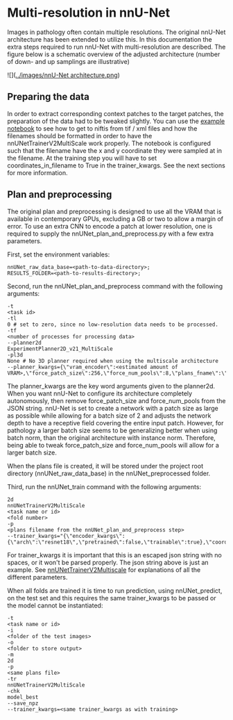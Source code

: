 # Multi-resolution in nnU-Net

Images in pathology often contain multiple resolutions. The original nnU-Net architecture has been extended
to utilize this. In this documentation the extra steps required to run nnU-Net with multi-resolution are described.
The figure below is a schematic overview of the adjusted architecture (number of down- and up samplings are
illustrative)

![]([../images/nnU-Net architecture.png](https://github.com/DIAGNijmegen/nnUNet/blob/d55f059faaf558618e410af142ac09b7b42b13e8/documentation/images/nnU-Net%20architecture.png))

## Preparing the data

In order to extract corresponding context patches to the target patches, the preparation of the data had to be tweaked
slightly. You can use the [example notebook](./creat_nnUNet_data_and_dataset_json_example.ipynb) to see how to get to
niftis from tif / xml files and how the filenames should be formatted in order to have the nnUNetTrainerV2MultiScale
work properly. The notebook is configured such that the filename have the x and y coordinate they were sampled at in the
filename. At the training step you will have to set coordinates_in_filename to True in the trainer_kwargs. See the next
sections for more information.

## Plan and preprocessing

The original plan and preprocessing is designed to use all the VRAM that is available in contemporary GPUs, excluding
a GB or two to allow a margin of error. To use an extra CNN to encode a patch at lower resolution, one is required to
supply the nnUNet_plan_and_preprocess.py with a few extra parameters.

First, set the environment variables:

```
nnUNet_raw_data_base=<path-to-data-directory>;
RESULTS_FOLDER=<path-to-results-directory>;
```

Second, run the nnUNet_plan_and_preprocess command with the following arguments:

```
-t 
<task id>
-tl
0 # set to zero, since no low-resolution data needs to be processed.
-tf
<number of processes for processing data>
--planner2d
ExperimentPlanner2D_v21_MultiScale
-pl3d
None # No 3D planner required when using the multiscale architecture
--planner_kwargs={\"vram_encoder\":<estimated amount of VRAM>,\"force_patch_size\":256,\"force_num_pools\":8,\"plans_fname\":\"nnUNetPlansv2.1_self_configuring_256ps.pkl\"}
```

The planner_kwargs are the key word arguments given to the planner2d. When you want nnU-Net to configure its
architecture
completely autonomously, then remove force_patch_size and force_num_pools from the JSON string. nnU-Net is set to
create a network with a patch size as large as possible while allowing for a batch size of 2 and adjusts the network
depth to have a receptive field covering the entire input patch. However, for pathology a larger batch size seems
to be generalizing better when using batch norm, than the original architecture with instance norm. Therefore,
being able to tweak force_patch_size and force_num_pools will allow for a larger batch size.

When the plans file is created, it will be stored under the project root directory (nnUNet_raw_data_base) in the
nnUNet_preprocessed folder.

Third, run the nnUNet_train command with the following arguments:

```
2d
nnUNetTrainerV2MultiScale
<task name or id>
<fold number>
-p
<plans filename from the nnUNet_plan_and_preprocess step>
--trainer_kwargs="{\"encoder_kwargs\":{\"arch\":\"resnet18\",\"pretrained\":false,\"trainable\":true},\"coordinates_in_filename\":true,\"data_origin\":\"/data/pathology/archives/endometrium/endoaid/wsis/development/dense_annotations/tif/*\",\"spacing\":2.0,\"plot_validation_results\":true,\"debug_plot_color_values\":\"white,firebrick,pink,purple,red,green,blue,blue\",\"norm_op\":\"batch\"}"
```

For trainer_kwargs it is important that this is an escaped json string with no spaces, or it won't be parsed properly.
The json string above is just an example.
See [nnUNetTrainerV2Multiscale](../../nnunet/training/network_training/diag/nnUNetTrainerV2MultiScale.py) for
explanations of all the different parameters.

When all folds are trained it is time to run prediction, using nnUNet_predict, on the test set and this requires the
same trainer_kwargs to be passed or the model cannot be instantiated:

```
-t
<task name or id>
-i
<folder of the test images>
-o
<folder to store output>
-m
2d 
-p
<same plans file>
-tr
nnUNetTrainerV2MultiScale
-chk
model_best
--save_npz
--trainer_kwargs=<same trainer_kwargs as with training>
```


